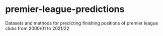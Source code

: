 # premier-league-predictions
Datasets and methods for predicting finishing positions of premier league clubs from 2000/01 to 2021/22
